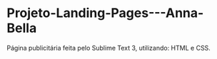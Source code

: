 # Projeto-Landing-Pages---Anna-Bella
Página publicitária feita pelo Sublime Text 3, utilizando: HTML e CSS.
